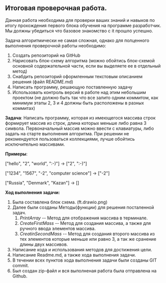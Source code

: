 ## Итоговая проверочная работа.

Данная работа необходима для проверки ваших знаний и навыков по итогу прохождения первого блока обучения на программе разработчик. Мы должны убедиться что базовое знакомство с it прошло успешно.

Задача алгоритмически не самая сложная, однако для полценного выполнения проверочной работы необходимо:
1. Создать репозиторий на GitHub
2. Нарисовать блок-схему алгоритма (можно обойтись блок-схемой основной содержательной части, если вы выделяете ее в отдельный метод)
3. Снабдить репозиторий оформленным текстовым описанием решения (файл README.md)
4. Написать программу, решающую поставленную задачу
5. Использовать контроль версий в работе над этим небольшим проектом (не должно быть так что все залито одним коммитом, как минимум этапы 2, 3 и 4 должны быть расположены в разных коммитах)

**Задача**: Написать программу, которая из имеющегося массива строк формирует массив из строк, длина которых меньше либо равна 3 символа. Первоначальный массив можно ввести с клавиатуры, либо задать на старте выполнения алгоритма. При решении не рекомендуется пользоваться коллекциями, лучше обойтись исключительно массивами.

**Примеры**:

["hello", "2", "world", ":-)"] -> ["2", ":-)"]

["1234", "1567", "-2", "computer science"] -> ["-2"]

["Russia", "Denmark", "Kazan"] -> []

__Ход выполнения задачи:__
1. Была составлена блок схема. (ft.drawio.png)
2. Далее были созданы Методы(функции) для решения посталенной задач.
   1. *PrintArray* --
      Метод для отображения массива в терминале.
   2. *CreateFirstMass* --
      Метод для создания массива, а также для ручного ввода элементов массива.
   3. *СreatinSecondMass* -- 
      Метод для создания второго массива из тех элементов которые меньше или равно 3, а так же сранение длины двух массивов.
3. Написание кода и использования методов для достижения цели. 
4. Написание Readme.md, а также хода выполнения задачи. 
5. В течении всех пунктов хода выполнения задачи были созданы GIT commit. 
6. Был создан zip-файл и вся выполненая работа была отправлена на Github.  
